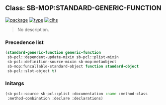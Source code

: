 ## Class: SB-MOP:STANDARD-GENERIC-FUNCTION
[![package](https://img.shields.io/badge/Package-SB--MOP-5f9ea0.svg?style=social&colorA=999999)](../) [![type](https://img.shields.io/badge/Type-Class-5f9ea0.svg?style=social&colorA=999999)](../#class) [![clhs](https://img.shields.io/badge/CLHS-STANDARD--GENERIC--FUNCTION-5f9ea0.svg?style=social&colorA=999999)](http://www.lispworks.com/documentation/HyperSpec/Body/t_std_ge.htm) 

> No description.

### Precedence list
```cl
(standard-generic-function generic-function
 sb-pcl::dependent-update-mixin sb-pcl::plist-mixin
 sb-pcl::definition-source-mixin sb-mop:metaobject
 sb-mop:funcallable-standard-object function standard-object
 sb-pcl::slot-object t)
```
### Initargs
```cl
(sb-pcl::source sb-pcl::plist :documentation :name :method-class
 :method-combination :declare :declarations)
```
